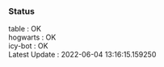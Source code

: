 ### Status


table : OK  
hogwarts : OK  
icy-bot : OK  
Latest Update : 2022-06-04 13:16:15.159250
